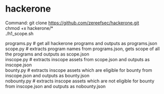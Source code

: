 # hackerone


Command:
git clone https://github.com/zereefsec/hackerone.git   
chmod +x hackerone/*  
./h1_scope.sh  



programs.py # get all hackerone programs and outputs as programs.json  
scope.py # extracts program names from programs.json, gets scope of all the programs and outputs as scope.json  
inscope.py # extracts inscope assets from scope.json and outputs as inscope.json  
bounty.py # extracts inscope assets which are eligible for bounty from inscope.json and outputs as bounty.json  
nobounty.py # extracts inscope assets which are not eligible for bounty from inscope.json and outputs as nobounty.json  

